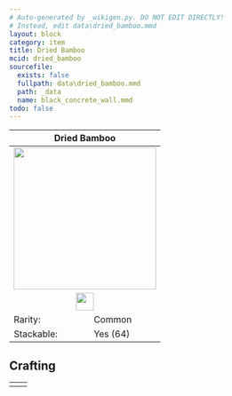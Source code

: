 ```yaml
---
# Auto-generated by _wikigen.py. DO NOT EDIT DIRECTLY!
# Instead, edit data\dried_bamboo.mmd
layout: block
category: item
title: Dried Bamboo
mcid: dried_bamboo
sourcefile:
  exists: false
  fullpath: data\dried_bamboo.mmd
  path: _data
  name: black_concrete_wall.mmd
todo: false
---
```


<table class="block-info"><thead><tr>
<th colspan=2>Dried Bamboo</th>
</tr></thead><tbody>
<tr><td colspan=2 class="cell-image-big" style="text-align:center"><img onerror="this.src={{ "/img/missing_lg.png" | relative_url | jsonify | escape }}" src="/allotment/img/inventory_textures/allotment/dried_bamboo.png" width="256" height="256" alt="" class="preview-icon item-icon"></td></tr>
<tr><td colspan=2 class="cell-image-small" style="text-align:center"><img onerror="this.src={{ "/img/missing.png" | relative_url | jsonify | escape }}" src="/allotment/img/inventory_textures/allotment/dried_bamboo.png" width="32" height="32" alt="" class="inventory-icon"></td></tr>
<tr><td>Rarity:</td><td><span class="rarity-common">Common</span></td></tr>
<tr><td>Stackable:</td><td>Yes (64)</td></tr>
</tbody></table>

## Crafting

<table class="crafting-recipe crafting-smelting"><tbody><tr>
<td><div class="crafting-ingredients">
<div class="crafting-ingredient">
<span title="Bamboo" class="item item-minecraft:bamboo item-type-item" style="background-image:url(&quot;/allotment/img/inventory_textures/minecraft/bamboo.png&quot;)"></span>
</div>
</div></td>
<td class="result">
<div class="result-inner">
<div class="result-slot">
<span title="Dried Bamboo" class="item item-allotment:dried_bamboo" style="background-image:url(&quot;/allotment/img/inventory_textures/allotment/dried_bamboo.png&quot;)"></span>
</div>
</div>
</td>
</tr></tbody></table>